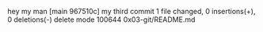 hey my man
[main 967510c] my third commit
 1 file changed, 0 insertions(+), 0 deletions(-)
 delete mode 100644 0x03-git/README.md
